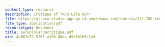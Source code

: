```yaml
---
content_type: resource
description: Critique of "Run Lola Run"
file: https://ol-ocw-studio-app-qa.s3.amazonaws.com/courses/21l-708-technologies-of-humanism-spring-2003/4b862e725f01af9880dad9d1b2b5c2a3_swrunlolaruncritique.pdf
file_type: application/pdf
resourcetype: Document
title: swrunlolaruncritique.pdf
uid: 4b862e72-5f01-af98-80da-d9d1b2b5c2a3
---
```

